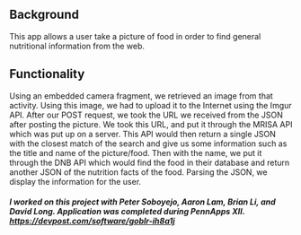 ## **Background**
This app allows a user take a picture of food in order to find general nutritional information from the web.

## **Functionality**
Using an embedded camera fragment, we retrieved an image from that activity. Using this image, we had to upload it to the Internet using the Imgur API. After our POST request, we took the URL we received from the JSON after posting the picture. We took this URL, and put it through the MRISA API which was put up on a server. This API would then return a single JSON with the closest match of the search and give us some information such as the title and name of the picture/food. Then with the name, we put it through the DNB API which would find the food in their database and return another JSON of the nutrition facts of the food. Parsing the JSON, we display the information for the user.

#### **_I worked on this project with Peter Soboyejo, Aaron Lam, Brian Li, and David Long.  Application was completed during PennApps XII. https://devpost.com/software/goblr-ih8a1j_** 
